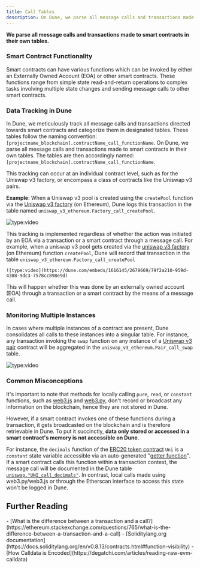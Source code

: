 ```yaml
---
title: Call Tables
description: On Dune, we parse all message calls and transactions made to smart contracts in their own tables.
---
```


**We parse all message calls and transactions made to smart contracts in their own tables.**

### Smart Contract Functionality

Smart contracts can have various functions which can be invoked by either an Externally Owned Account (EOA) or other smart contracts. These functions range from simple state read-and-return operations to complex tasks involving multiple state changes and sending message calls to other smart contracts.

### Data Tracking in Dune

In Dune, we meticulously track all message calls and transactions directed towards smart contracts and categorize them in designated tables. These tables follow the naming convention: `[projectname_blockchain].contractName_call_functionName`.
On Dune, we parse all message calls and transactions made to smart contracts in their own tables. The tables are then accordingly named: `[projectname_blockchain].contractName_call_functionName`.

This tracking can occur at an individual contract level, such as for the Uniswap v3 factory, or encompass a class of contracts like the Uniswap v3 pairs.

**Example**: When a Uniswap v3 pool is created using the `createPool` function via the [Uniswap v3 factory](https://etherscan.io/address/0x1f98431c8ad98523631ae4a59f267346ea31f984#code) (on Ethereum), Dune logs this transaction in the table named `uniswap_v3_ethereum.Factory_call_createPool`.

![type:video](https://dune.com/embeds/3032985/5041726)

This tracking is implemented regardless of whether the action was initiated by an EOA via a transaction or a smart contract through a message call.
For example, when a uniswap v3 pool gets created via the [uniswap v3 factory](https://etherscan.io/address/0x1f98431c8ad98523631ae4a59f267346ea31f984#code) (on Ethereum) function `createPool`, Dune will record that transaction in the table `uniswap_v3_ethereum.Factory_call_createPool`

    ![type:video](https://dune.com/embeds/1616145/2679669/79f2a210-959d-4308-9dc3-7578cc898e9d)


This will happen whether this was done by an externally owned account (EOA) through a transaction or a smart contract by the means of a message call.

### Monitoring Multiple Instances

In cases where multiple instances of a contract are present, Dune consolidates all calls to these instances into a singular table. For instance, any transaction invoking the `swap` function on any instance of a [Uniswap v3 pair](https://etherscan.io/address/0x8f8ef111b67c04eb1641f5ff19ee54cda062f163#writeContract) contract will be aggregated in the `uniswap_v3_ethereum.Pair_call_swap` table.

![type:video](https://dune.com/embeds/3032979/5041712)

### Common Misconceptions

It's important to note that methods for locally calling `pure`, `read`, or `constant` functions, such as [web3.js](https://web3js.readthedocs.io) and [web3.py](https://web3py.readthedocs.io/en/stable), don't record or broadcast any information on the blockchain, hence they are not stored in Dune.

However, if a smart contract invokes one of these functions during a transaction, it gets broadcasted on the blockchain and is therefore retrievable in Dune. To put it succinctly, **data only stored or accessed in a smart contract's memory is not accessible on Dune**.

For instance, the `decimals` function of the [ERC20 token contract](https://etherscan.io/token/0x1f9840a85d5af5bf1d1762f925bdaddc4201f984#readContract) `Uni` is a `constant` state variable accessible via an auto-generated "[getter function](https://docs.soliditylang.org/en/v0.7.4/contracts.html#getter-functions)". If a smart contract calls this function within a transaction context, the message call will be documented in the Dune table [`uniswap."UNI_call_decimals"`](https://dune.com/queries/741354). In contrast, local calls made using web3.py/web3.js or through the Etherscan interface to access this state won't be logged in Dune.


## Further Reading

<div class="cards grid" markdown>
- [What is the difference between a transaction and a call?](https://ethereum.stackexchange.com/questions/765/what-is-the-difference-between-a-transaction-and-a-call)
- [Soliditylang.org documentation](https://docs.soliditylang.org/en/v0.8.13/contracts.html#function-visibility)
- [How Calldata is Encoded](https://degatchi.com/articles/reading-raw-evm-calldata)
</div>